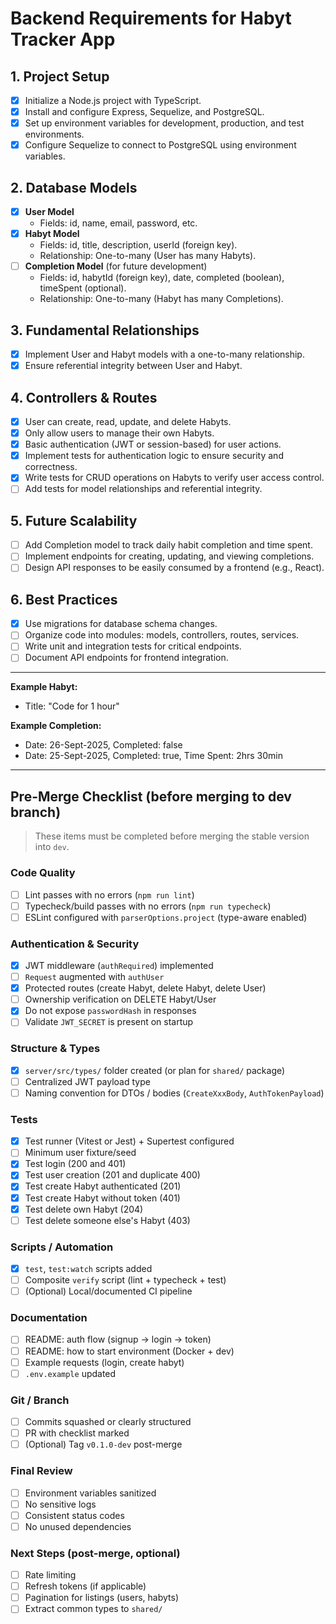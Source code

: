 # Backend Requirements for Habyt Tracker App

## 1. Project Setup
- [x] Initialize a Node.js project with TypeScript.
- [x] Install and configure Express, Sequelize, and PostgreSQL.
- [x] Set up environment variables for development, production, and test environments.
- [x] Configure Sequelize to connect to PostgreSQL using environment variables.

## 2. Database Models
- [x] **User Model**
  - Fields: id, name, email, password, etc.
- [x] **Habyt Model**
  - Fields: id, title, description, userId (foreign key).
  - Relationship: One-to-many (User has many Habyts).
- [ ] **Completion Model** (for future development)
  - Fields: id, habytId (foreign key), date, completed (boolean), timeSpent (optional).
  - Relationship: One-to-many (Habyt has many Completions).

## 3. Fundamental Relationships
- [x] Implement User and Habyt models with a one-to-many relationship.
- [x] Ensure referential integrity between User and Habyt.

## 4. Controllers & Routes
- [x] User can create, read, update, and delete Habyts.
- [x] Only allow users to manage their own Habyts.
- [x] Basic authentication (JWT or session-based) for user actions.
- [x] Implement tests for authentication logic to ensure security and correctness.
- [x] Write tests for CRUD operations on Habyts to verify user access control.
- [ ] Add tests for model relationships and referential integrity.

## 5. Future Scalability
- [ ] Add Completion model to track daily habit completion and time spent.
- [ ] Implement endpoints for creating, updating, and viewing completions.
- [ ] Design API responses to be easily consumed by a frontend (e.g., React).

## 6. Best Practices
- [x] Use migrations for database schema changes.
- [ ] Organize code into modules: models, controllers, routes, services.
- [ ] Write unit and integration tests for critical endpoints.
- [ ] Document API endpoints for frontend integration.

---
**Example Habyt:**  
- Title: "Code for 1 hour"

**Example Completion:**  
- Date: 26-Sept-2025, Completed: false  
- Date: 25-Sept-2025, Completed: true, Time Spent: 2hrs 30min

---

## Pre-Merge Checklist (before merging to dev branch)
> These items must be completed before merging the stable version into `dev`.

### Code Quality
- [ ] Lint passes with no errors (`npm run lint`)
- [ ] Typecheck/build passes with no errors (`npm run typecheck`)
- [ ] ESLint configured with `parserOptions.project` (type-aware enabled)

### Authentication & Security
- [x] JWT middleware (`authRequired`) implemented
- [ ] `Request` augmented with `authUser`
- [x] Protected routes (create Habyt, delete Habyt, delete User)
- [ ] Ownership verification on DELETE Habyt/User
- [x] Do not expose `passwordHash` in responses
- [ ] Validate `JWT_SECRET` is present on startup

### Structure & Types
- [x] `server/src/types/` folder created (or plan for `shared/` package)
- [ ] Centralized JWT payload type
- [ ] Naming convention for DTOs / bodies (`CreateXxxBody`, `AuthTokenPayload`)

### Tests
- [x] Test runner (Vitest or Jest) + Supertest configured
- [ ] Minimum user fixture/seed
- [x] Test login (200 and 401)
- [x] Test user creation (201 and duplicate 400)
- [x] Test create Habyt authenticated (201)
- [x] Test create Habyt without token (401)
- [x] Test delete own Habyt (204)
- [ ] Test delete someone else's Habyt (403)

### Scripts / Automation
- [x] `test`, `test:watch` scripts added
- [ ] Composite `verify` script (lint + typecheck + test)
- [ ] (Optional) Local/documented CI pipeline

### Documentation
- [ ] README: auth flow (signup → login → token)
- [ ] README: how to start environment (Docker + dev)
- [ ] Example requests (login, create habyt)
- [ ] `.env.example` updated

### Git / Branch
- [ ] Commits squashed or clearly structured
- [ ] PR with checklist marked
- [ ] (Optional) Tag `v0.1.0-dev` post-merge

### Final Review
- [ ] Environment variables sanitized
- [ ] No sensitive logs
- [ ] Consistent status codes
- [ ] No unused dependencies

### Next Steps (post-merge, optional)
- [ ] Rate limiting
- [ ] Refresh tokens (if applicable)
- [ ] Pagination for listings (users, habyts)
- [ ] Extract common types to `shared/`